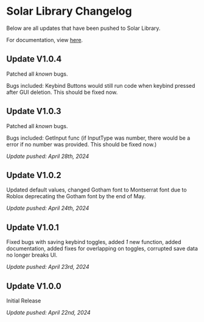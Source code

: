 # Solar Library Changelog
Below are all updates that have been pushed to Solar Library.

For documentation, view [here](https://github.com/xurel7/Solar-Library/blob/main/documentation.md).

## Update V1.0.4
Patched all *known* bugs.

Bugs included: Keybind Buttons would still run code when keybind pressed after GUI deletion. This should be fixed now.

## Update V1.0.3
Patched all *known* bugs.

Bugs included: GetInput func (if InputType was number, there would be a error if no number was provided. This should be fixed now.)

*Update pushed: April 28th, 2024*

## Update V1.0.2
Updated default values, changed Gotham font to Montserrat font due to Roblox deprecating the Gotham font by the end of May.

*Update pushed: April 24th, 2024*

## Update V1.0.1
Fixed bugs with saving keybind toggles, added *1* new function, added documentation, added fixes for overlapping on toggles, corrupted save data no longer breaks UI.

*Update pushed: April 23rd, 2024*

## Update V1.0.0
Initial Release

*Update pushed: April 22nd, 2024*

